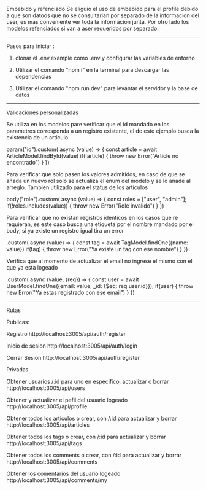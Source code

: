 Embebido y refenciado
Se eliguio el uso de embebido para el profile debido a que son datoos que no se consultarian por separado de la informacion del user, es mas conveniente ver toda la informacion junta.
Por otro lado los modelos refenciados si van a aser requeridos por separado.


-----------------------------------------------------------------------------------


Pasos para iniciar :

1. clonar el .env.example como .env y configurar las variables de entorno

2. Utilizar el comando "npm i" en la terminal para descargar las dependencias

3. Utilizar el comando "npm run dev" para levantar el servidor y la base de datos

-------------------------------------------------------------------------------------

Validaciones personalizadas

Se utiliza en los modelos pare verificar que el id mandado en los parametros corresponda a un registro existente, el de este ejemplo busca la existencia de un articulo. 

param("id").custom( async (value) => {
            const article = await ArticleModel.findById(value)
            if(!article) {
                throw new Error("Article no encontrado")
            }
        })



Para verificar que solo pasen los valores admitidos, en caso de que se añada un nuevo rol solo se actualiza el enum del modelo y se lo añade al arreglo. Tambien utilizado para el status de los articulos

 body("role").custom( async (value) => {
        const roles = ["user", "admin"];  
        if(!roles.includes(value)) {
            throw new Error("Role invalido")
        }
    })


Para verificar que no existan registros identicos en los casos que re requieran,  es este caso busca una etiqueta por el nombre mandado por el body, si ya existe un registro igual tira un error

.custom( async (value) => {
        const tag = await TagModel.findOne({name: value})
        if(tag) {
            throw new Error("Ya existe un tag con ese nombre")
        }
    })

Verifica que al momento de actualizar el email no ingrese el mismo con el que ya esta logeado

.custom( async (value, {req}) => {
        const user = await UserModel.findOne({email:  value, _id: {$eq: req.user.id}});
        if(user) {
            throw new Error("Ya estas registrado con ese email")
        }
    })


-----------------------------------------------------------

Rutas

Publicas:

Registro
http://localhost:3005/api/auth/register

Inicio de sesion
http://localhost:3005/api/auth/login

Cerrar Sesion
http://localhost:3005/api/auth/register

Privadas

Obtener usuarios /:id para uno en especifico, actualizar o borrar
http://localhost:3005/api/users

Obtener y actualizar el pefil del usuario logeado
http://localhost:3005/api/profile


Obtener todos los articulos o crear, con /:id para actualizar y borrar
http://localhost:3005/api/articles


Obtener todos los tags o crear, con /:id para actualizar y borrar
http://localhost:3005/api/tags

Obtener todos los comments o crear, con /:id para actualizar y borrar
http://localhost:3005/api/comments

Obtener los comentarios del usuario logeado
http://localhost:3005/api/comments/my






